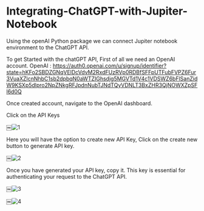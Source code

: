 # Integrating-ChatGPT-with-Jupiter-Notebook

Using the openAI Python package we can connect Jupiter notebook environment to the ChatGPT API.

To get Started with the chatGPT API, First of all we need an OpenAI account.
OpenAI : https://auth0.openai.com/u/signup/identifier?state=hKFo2SBDZGNqVElDcVdvM2RxdFUzRVp0RDBfSFFpUTFubFVPZ6Fur3VuaXZlcnNhbC1sb2dpbqN0aWTZIGhsdjg5MGVTd1V4c1VDSWZ6bFlSanZidW9KSXp5dlpro2NpZNkgRFJpdnNubTJNdTQyVDNLT3BxZHR3QjNOWXZpSFl6d0Q


Once created account, navigate to the OpenAI dashboard.

Click on the API Keys

￼![1](https://github.com/MaleeshaDiluminda/Integrating-ChatGPT-with-Jupiter-Notebook/assets/61634241/f7d60104-ec32-45b2-b077-d8520f9cd31e)

Here you will have the option to create new API Key, Click on the create new button to generate API key.

￼![2](https://github.com/MaleeshaDiluminda/Integrating-ChatGPT-with-Jupiter-Notebook/assets/61634241/1c0a6202-081f-4578-84bd-55978a33a221)

Once you have generated your API key, copy it. This key is essential for authenticating your request to the ChatGPT API.

￼![3](https://github.com/MaleeshaDiluminda/Integrating-ChatGPT-with-Jupiter-Notebook/assets/61634241/28348f01-d3b9-4bdb-83b9-f61c5bb8c730)

￼![4](https://github.com/MaleeshaDiluminda/Integrating-ChatGPT-with-Jupiter-Notebook/assets/61634241/ffe5d0e8-36ca-477d-8b28-a4e8560f0391)
